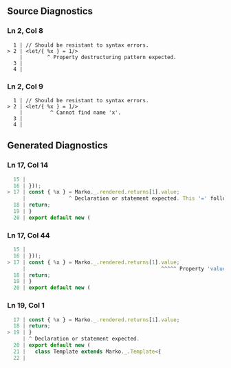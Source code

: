 ## Source Diagnostics
### Ln 2, Col 8
```marko
  1 | // Should be resistant to syntax errors.
> 2 | <let/{ %x } = 1/>
    |        ^ Property destructuring pattern expected.
  3 |
  4 |
```

### Ln 2, Col 9
```marko
  1 | // Should be resistant to syntax errors.
> 2 | <let/{ %x } = 1/>
    |         ^ Cannot find name 'x'.
  3 |
  4 |
```

## Generated Diagnostics
### Ln 17, Col 14
```ts
  15 |
  16 | }));
> 17 | const { %x } = Marko._.rendered.returns[1].value;
     |              ^ Declaration or statement expected. This '=' follows a block of statements, so if you intended to write a destructuring assignment, you might need to wrap the the whole assignment in parentheses.
  18 | return;
  19 | }
  20 | export default new (
```

### Ln 17, Col 44
```ts
  15 |
  16 | }));
> 17 | const { %x } = Marko._.rendered.returns[1].value;
     |                                            ^^^^^ Property 'value' does not exist on type 'never'.
  18 | return;
  19 | }
  20 | export default new (
```

### Ln 19, Col 1
```ts
  17 | const { %x } = Marko._.rendered.returns[1].value;
  18 | return;
> 19 | }
     | ^ Declaration or statement expected.
  20 | export default new (
  21 |   class Template extends Marko._.Template<{
  22 |     
```

